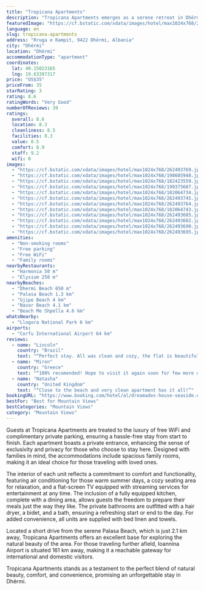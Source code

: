 ```yaml
---
title: "Tropicana Apartments"
description: "Tropicana Apartments emerges as a serene retreat in Dhërmi, offering guests a blend of comfort and convenience with its prime location just 700 meters from the pristine Dhermi Beach."
featuredImage: "https://cf.bstatic.com/xdata/images/hotel/max1024x768/262493769.jpg?k=a86a54d0936e5199bc4c7c6ec6378900e8d040d50dbf37bf46f5895b3007fec9&o=&hp=1"
language: en
slug: tropicana-apartments
address: "Rruga e Kampit, 9422 Dhërmi, Albania"
city: "Dhërmi"
location: "Dhërmi"
accommodationType: "apartment"
coordinates:
  lat: 40.15023165
  lng: 19.63397317
price: "US$35"
priceFrom: 35
starRating: 3
rating: 8.6
ratingWords: "Very Good"
numberOfReviews: 39
ratings:
  overall: 8.6
  location: 8.3
  cleanliness: 8.5
  facilities: 8.3
  value: 8.5
  comfort: 8.9
  staff: 9.2
  wifi: 0
images:
  - "https://cf.bstatic.com/xdata/images/hotel/max1024x768/262493769.jpg?k=a86a54d0936e5199bc4c7c6ec6378900e8d040d50dbf37bf46f5895b3007fec9&o=&hp=1"
  - "https://cf.bstatic.com/xdata/images/hotel/max1024x768/198605948.jpg?k=00dc54d38260038fe240186ec5656a166c324a05995c9fae60afa622689f7a9f&o=&hp=1"
  - "https://cf.bstatic.com/xdata/images/hotel/max1024x768/182423559.jpg?k=6cb11fc3dc12a3398b786b6c882fba7d29a42bab92d1ac63c2804cb963b26f10&o=&hp=1"
  - "https://cf.bstatic.com/xdata/images/hotel/max1024x768/199375687.jpg?k=1d8164031569986610f4a645ec7d0dbc2d8fe664b7129e2071616f3289290a7a&o=&hp=1"
  - "https://cf.bstatic.com/xdata/images/hotel/max1024x768/182064734.jpg?k=4c53bb4c941d5440bfbcea8010fc4f3dd3ef979554d1f7572467b703dc8847d1&o=&hp=1"
  - "https://cf.bstatic.com/xdata/images/hotel/max1024x768/262493745.jpg?k=bdf1b451903b10cd12066ff9df7281064671f4f13bca2fd6f4316903adc83c29&o=&hp=1"
  - "https://cf.bstatic.com/xdata/images/hotel/max1024x768/262493764.jpg?k=cfbcd1e6a7922ea98931ef47c6ab3762199fcda759b7ca77e8aa022ba53996d2&o=&hp=1"
  - "https://cf.bstatic.com/xdata/images/hotel/max1024x768/182064743.jpg?k=f7d400d236fab7f43f1cee8caf76c75496b0af3d860b2c4ab1cdec341fc05f38&o=&hp=1"
  - "https://cf.bstatic.com/xdata/images/hotel/max1024x768/262493685.jpg?k=9b7632865f07e062838df232179394c0e34141440d2deb7ce10837e2c1ee927b&o=&hp=1"
  - "https://cf.bstatic.com/xdata/images/hotel/max1024x768/262493682.jpg?k=ca8cc220b044118f8f84c78dc465b83029ea16df289aa7b2bbc3d3e491b24fb7&o=&hp=1"
  - "https://cf.bstatic.com/xdata/images/hotel/max1024x768/262493690.jpg?k=9dfb8934a79d10b3f17874d46b00c70c84275882f58feb7496b1da5c4ba6ce1d&o=&hp=1"
  - "https://cf.bstatic.com/xdata/images/hotel/max1024x768/262493695.jpg?k=3e2d27e5ce8a8a734fda690a3ab307e7498a03ae0a63a45cc55e56aa98af2825&o=&hp=1"
amenities:
  - "Non-smoking rooms"
  - "Free parking"
  - "Free WiFi"
  - "Family rooms"
nearbyRestaurants:
  - "Harmonia 50 m"
  - "Elysium 250 m"
nearbyBeaches:
  - "Dhermi Beach 650 m"
  - "Palasa Beach 1.3 km"
  - "Gjipe Beach 4 km"
  - "Nazar Beach 4.1 km"
  - "Beach Me Shpella 4.6 km"
whatsNearby:
  - "Llogora National Park 6 km"
airports:
  - "Corfu International Airport 64 km"
reviews:
  - name: "Lincoln"
    country: "Brazil"
    text: "“Perfect stay. All was clean and cozy, the flat is beautiful and functional. It has a nice view of the mountains and a quick walk from the beach (although being uphill).”"
  - name: "Miron"
    country: "Greece"
    text: "“100% recomended! Hope to visit it again soon for few more days!”"
  - name: "Natasha"
    country: "United Kingdom"
    text: "“Close to the beach and very clean apartment has it all!”"
bookingURL: "https://www.booking.com/hotel/al/dreamades-house-seaside.en-gb.html?aid=8035640"
bestFor: "Best for Mountain Views"
bestCategories: "Mountain Views"
category: "Mountain Views"
---
```


Guests at Tropicana Apartments are treated to the luxury of free WiFi and complimentary private parking, ensuring a hassle-free stay from start to finish. Each apartment boasts a private entrance, enhancing the sense of exclusivity and privacy for those who choose to stay here. Designed with families in mind, the accommodations include spacious family rooms, making it an ideal choice for those traveling with loved ones.

The interior of each unit reflects a commitment to comfort and functionality, featuring air conditioning for those warm summer days, a cozy seating area for relaxation, and a flat-screen TV equipped with streaming services for entertainment at any time. The inclusion of a fully equipped kitchen, complete with a dining area, allows guests the freedom to prepare their meals just the way they like. The private bathrooms are outfitted with a hair dryer, a bidet, and a bath, ensuring a refreshing start or end to the day. For added convenience, all units are supplied with bed linen and towels.

Located a short drive from the serene Palasa Beach, which is just 2.1 km away, Tropicana Apartments offers an excellent base for exploring the natural beauty of the area. For those traveling further afield, Ioannina Airport is situated 161 km away, making it a reachable gateway for international and domestic visitors.

Tropicana Apartments stands as a testament to the perfect blend of natural beauty, comfort, and convenience, promising an unforgettable stay in Dhërmi.